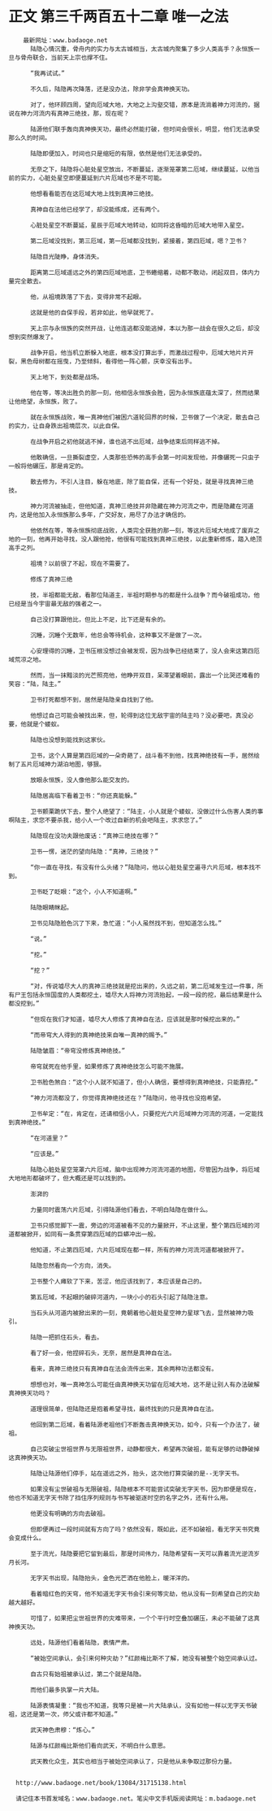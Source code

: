 # 正文 第三千两百五十二章 唯一之法
        最新网址：www.badaoge.net
          陆隐心情沉重，骨舟内的实力与太古城相当，太古城内聚集了多少人类高手？永恒族一旦与骨舟联合，当前天上宗也撑不住。
      
          “我再试试。”
      
          不久后，陆隐再次降落，还是没办法，除非学会真神换天功。
      
          对了，他环顾四周，望向厄域大地，大地之上沟壑交错，原本是流淌着神力河流的，据说在神力河流内有真神三绝技，那，现在呢？
      
          陆源他们联手轰向真神换天功，最终必然能打破，但时间会很长，明显，他们无法承受那么久的时间。
      
          陆隐即便加入，时间也只是缩短的有限，依然是他们无法承受的。
      
          无奈之下，陆隐将心脏处星空放出，不断蔓延，逐渐笼罩第二厄域，继续蔓延，以他当前的实力，心脏处星空即便蔓延到六片厄域也不是不可能。
      
          他想看看能否在这厄域大地上找到真神三绝技。
      
          真神自在法他已经学了，却没能练成，还有两个。
      
          心脏处星空不断蔓延，星辰于厄域大地转动，如同将这昏暗的厄域大地带入星空。
      
          第二厄域没找到，第三厄域，第一厄域都没找到，紧接着，第四厄域，嗯？卫书？
      
          陆隐目光陡睁，身体消失。
      
          距离第二厄域遥远之外的第四厄域地底，卫书蜷缩着，动都不敢动，闭起双目，体内力量完全散去。
      
          他，从祖境跌落了下去，变得非常不起眼。
      
          这就是他的自保手段，若非如此，他早就死了。
      
          天上宗与永恒族的突然开战，让他连逃都没能逃掉，本以为那一战会在很久之后，却没想到突然爆发了。
      
          战争开启，他当机立断躲入地底，根本没打算出手，而激战过程中，厄域大地片片开裂，黑色母树都在摇曳，乃至倾斜，看得他一阵心颤，庆幸没有出手。
      
          天上地下，到处都是战场。
      
          他在等，等决出胜负的那一刻，他相信永恒族会胜，因为永恒族底蕴太深了，然而结果让他绝望，永恒族，败了。
      
          就在永恒族战败，唯一真神他们被困六道轮回界的时候，卫书做了一个决定，散去自己的实力，让自身跌出祖境层次，以此自保。
      
          在战争开启之初他就逃不掉，谁也逃不出厄域，战争结束后同样逃不掉。
      
          他敢确信，一旦撕裂虚空，人类那些恐怖的高手会第一时间发现他，并像碾死一只虫子一般将他碾压，那是肯定的。
      
          散去修为，不引人注目，躲在地底，除了能自保，还有一个好处，就是寻找真神三绝技。
      
          神力河流被抽走，但他知道，真神三绝技并非隐藏在神力河流之中，而是隐藏在河道内，这是他加入永恒族那么多年，广交好友，用尽了办法才确信的。
      
          他依然在等，等永恒族彻底战败，人类完全获胜的那一刻，等这片厄域大地成了废弃之地的一刻，他再开始寻找，没人跟他抢，他很有可能找到真神三绝技，以此重新修炼，踏入绝顶高手之列。
      
          祖境？以前很了不起，现在不需要了。
      
          修炼了真神三绝
      
          技，半祖都能无敌，看那位陆道主，半祖时期参与的都是什么战争？而今破祖成功，他已经是当今宇宙最无敌的强者之一。
      
          自己没打算跟他比，但比上不足，比下还是有余的。
      
          沉睡，沉睡个无数年，他总会等待机会，这种事又不是做了一次。
      
          心安理得的沉睡，卫书压根没想过会被发现，因为战争已经结束了，没人会来这第四厄域荒凉之地。
      
          然而，当一抹黯淡的光芒照亮他，他睁开双目，呆滞望着眼前，露出一个比哭还难看的笑容：“陆，陆主。”
      
          卫书打死都想不到，居然是陆隐亲自找到了他。
      
          他想过自己可能会被找出来，但，轮得到这位无敌宇宙的陆主吗？没必要吧，真没必要，他就是个蝼蚁。
      
          陆隐也没想到能找到这家伙。
      
          卫书，这个人算是第四厄域的一朵奇葩了，战斗看不到他，找真神绝技有一手，居然绘制了五片厄域神力湖泊地图，够狠。
      
          放眼永恒族，没人像他那么能交友的。
      
          陆隐居高临下看着卫书：“你还真能躲。”
      
          卫书颤栗跪伏下去，整个人绝望了：“陆主，小人就是个蝼蚁，没做过什么伤害人类的事啊陆主，求您不要杀我，给小人一个改过自新的机会吧陆主，求求您了。”
      
          陆隐现在没功夫跟他废话：“真神三绝技在哪？”
      
          卫书一愣，迷茫的望向陆隐：“真神，三绝技？”
      
          “你一直在寻找，有没有什么头绪？”陆隐问，他以心脏处星空遍寻六片厄域，根本找不到。
      
          卫书眨了眨眼：“这个，小人不知道啊。”
      
          陆隐眼睛眯起。
      
          卫书见陆隐脸色沉了下来，急忙道：“小人虽然找不到，但知道怎么找。”
      
          “说。”
      
          “挖。”
      
          “挖？”
      
          “对，传说墟尽大人的真神三绝技就是挖出来的，久远之前，第二厄域发生过一件事，所有尸王包括永恒国度的人类都挖土，墟尽大人将神力河流抬起，一段一段的挖，最后结果是什么都没挖到。”
      
          “但现在我们才知道，墟尽大人修炼了真神自在法，应该就是那时候挖出来的。”
      
          “而帝穹大人得到的真神绝技来自唯一真神的赐予。”
      
          陆隐皱眉：“帝穹没修炼真神绝技。”
      
          帝穹就死在他手里，如果修炼了真神绝技怎么可能不施展。
      
          卫书脸色煞白：“这个小人就不知道了，但小人确信，要想得到真神绝技，只能靠挖。”
      
          “神力河流都没了，你觉得真神绝技还在？”陆隐问，他寻找也没抱希望。
      
          卫书牟定：“在，肯定在，还请相信小人，只要挖光六片厄域神力河流的河道，一定能找到真神绝技。”
      
          “在河道里？”
      
          “应该是。”
      
          陆隐心脏处星空笼罩六片厄域，脑中出现神力河流河道的地图，尽管因为战争，将厄域大地地形都破坏了，但大概还是可以找到的。
      
          澎湃的
      
          力量同时震荡六片厄域，引得陆源他们看去，不明白陆隐在做什么。
      
          卫书只感觉脚下一震，旁边的河道被看不见的力量掀开，不止这里，整个第四厄域的河道都被掀开，如同有一条贯穿第四厄域的巨蟒冲出一般。
      
          他知道，不止第四厄域，六片厄域现在都一样，所有的神力河流河道都被掀开了。
      
          陆隐忽然看向一个方向，消失。
      
          卫书整个人瘫软了下来，苦涩，他应该找到了，本应该是自己的。
      
          第五厄域，不起眼的破碎河道内，一块小小的石头引起了陆隐注意。
      
          当石头从河道内被掀出来的一刻，竟朝着他心脏处星空神力星球飞去，显然被神力吸引。
      
          陆隐一把抓住石头，看去。
      
          看了好一会，他捏碎石头，无奈，居然是真神自在法。
      
          看来，真神三绝技只有真神自在法会流传出来，其余两种功法都没有。
      
          想想也对，唯一真神怎么可能任由真神换天功留在厄域大地，这不是让别人有办法破解真神换天功吗？
      
          道理很简单，但陆隐还是抱着希望寻找，最终找到的只是真神自在法。
      
          他回到第二厄域，看着陆源老祖他们不断轰击真神换天功，如今，只有一个办法了，破祖。
      
          自己突破尘世祖世界与无限祖世界，动静都很大，希望再次破祖，能有足够的动静破掉这真神换天功。
      
          陆隐让陆源他们停手，站在遥远之外，抬头，这次他打算突破的是--无字天书。
      
          如果没有尘世破祖与无限破祖，陆隐根本不可能尝试突破无字天书，因为即便是现在，他也不知道无字天书除了挡住序列规则与书写被驱逐时空的名字之外，还有什么用。
      
          他更没有明确的方向去破祖。
      
          但即便再过一段时间就有方向了吗？依然没有，既如此，还不如破祖，看无字天书究竟会变成什么。
      
          至于流光，陆隐要把它留到最后，那是时间伟力，陆隐希望有一天可以靠着流光逆流岁月长河。
      
          无字天书出现，陆隐抬头，金色光芒洒在他脸上，暖洋洋的。
      
          看着暗红色的天穹，他不知道无字天书会引来何等灾劫，他从没有一刻希望自己的灾劫越大越好。
      
          可惜了，如果把尘世祖世界的灾难带来，一个个平行时空叠加碾压，未必不能破了这真神换天功。
      
          远处，陆源他们看着陆隐，表情严肃。
      
          “被始空间承认，会引来何种灾劫？”红颜梅比斯不了解，她没有被整个始空间承认过。
      
          自古只有始祖被承认过，第二个就是陆隐。
      
          而他们最多执掌一片大陆。
      
          陆源表情凝重：“我也不知道，我等只是被一片大陆承认，没有如他一样以无字天书破祖，这还是第一次，师父或许都不知道。”
      
          武天神色肃穆：“炼心。”
      
          陆源与红颜梅比斯他们看向武天，不明白什么意思。
      
          武天教化众生，其实也相当于被始空间承认了，只是他从未争取过那份力量。
      
      
      http://www.badaoge.net/book/13084/31715138.html
      
      请记住本书首发域名：www.badaoge.net。笔尖中文手机版阅读网址：m.badaoge.net